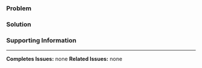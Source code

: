 ### Problem
<!--- Why is this PR necessary? What problems exist that needed solving?  --->

### Solution
<!--- How your solution fixes the problem and a summary of the major code changes.  --->

### Supporting Information
<!--- Any related information, todos, breaking changes, or outstanding issues can be described here --->

---
**Completes Issues:** none <!-- Links to issues that should be completed when this PR is merged. -->
**Related Issues:** none <!-- Links to issues with related information -->
